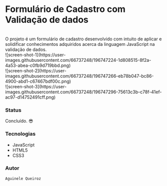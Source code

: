 # Formulário de Cadastro com Validação de dados
<br /> 
O projeto é um formulário de cadastro desenvolvido com intuito de aplicar e solidificar conhecimentos adquiridos acerca da linguagem JavaScript na validação de dados.
<br /> 
![screen-shot-1](https://user-images.githubusercontent.com/66737248/196747224-1d808515-8f2a-4a53-abea-c0fb9d719bbd.png)<br /> 
![screen-shot-2](https://user-images.githubusercontent.com/66737248/196747266-eb78b047-bc86-4900-abd1-c67467bdf00c.png)<br /> 
![screen-shot-3](https://user-images.githubusercontent.com/66737248/196747296-75613c3b-c78f-41ef-ac97-d14752491cff.png)<br /> 

### Status

Concluído. :sunglasses:
### Tecnologias

* JavaScript
* HTML5
* CSS3

### Autor
```
Aguinele Queiroz
```
